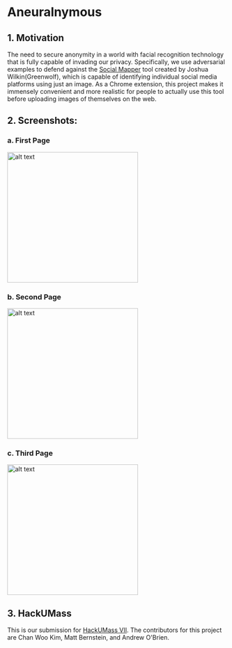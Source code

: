 # Aneuralnymous

## 1. Motivation

The need to secure anonymity in a world with facial recognition technology that is fully capable of invading our privacy. 
Specifically, we use adversarial examples to defend against the [Social Mapper](https://github.com/Greenwolf/social_mapper) tool created by Joshua Wilkin(Greenwolf), which is capable of identifying individual social media platforms using just an image.
As a Chrome extension, this project makes it immensely convenient and more realistic for people to actually use this tool before uploading images of themselves on the web.


## 2. Screenshots:

### a. First Page
<img src="https://i.ibb.co/N6DXLDy/Screen-Shot-2019-10-20-at-2-23-04-AM.png" alt="alt text" width="300"/>


### b. Second Page
<img src="https://i.ibb.co/nDcyFTZ/Screen-Shot-2019-10-20-at-2-23-21-AM.png" alt="alt text" width="300"/>

### c. Third Page
<img src="https://i.ibb.co/SXnT9kM/Screen-Shot-2019-10-20-at-2-24-40-AM.png" alt="alt text" width="300"/>



## 3. HackUMass

This is our submission for [HackUMass VII](https://hackumass.com/). The contributors for this project are Chan Woo Kim, Matt Bernstein, and Andrew O'Brien.
